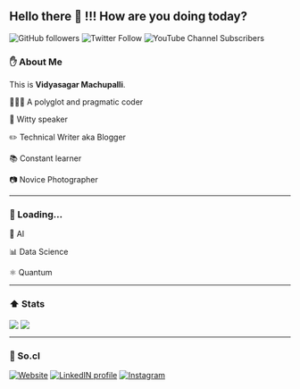## Hello there 👋 !!! How are you doing today?
![GitHub followers](https://img.shields.io/github/followers/VidyasagarMSC?style=for-the-badge&logo=github) ![Twitter Follow](https://img.shields.io/twitter/follow/VidyasagarMSC?style=for-the-badge&logo=twitter)
![YouTube Channel Subscribers](https://img.shields.io/youtube/channel/subscribers/UCFLWcL-ADM-BnCMxNajtXIg?style=for-the-badge)

### :raised_hand: About Me
This is **Vidyasagar Machupalli**. 

🧑🏽‍💻 A polyglot and pragmatic coder

:loudspeaker: Witty speaker

:pencil2: Technical Writer aka Blogger

:books: Constant learner

:camera: Novice Photographer

<hr></hr>

### 🧠 Loading...

:robot: AI

:bar_chart: Data Science

⚛️ Quantum

<hr></hr>

### :arrow_up: Stats
<div>
<img align="center" src="https://github-readme-stats.vercel.app/api/top-langs/?username=VidyasagarMSC&theme=default" />
<img align="center" src="https://github-readme-stats.vercel.app/api/?username=VidyasagarMSC&theme=default" />
</div>

<hr></hr>

### 🔗 So.cl
[![Website](https://img.shields.io/badge/website-000000?style=for-the-badge&logo=github&logoColor=white)](https://vidyasagarmsc.github.io)
[![LinkedIN profile](https://img.shields.io/badge/LinkedIn-0077B5?style=for-the-badge&logo=linkedin&logoColor=white)](https://www.linkedin.com/in/vidyasagarmsc/)
[![Instagram](https://img.shields.io/badge/Instagram-E4405F?style=for-the-badge&logo=instagram&logoColor=white)](https://instagram.com/vmacfotography)
